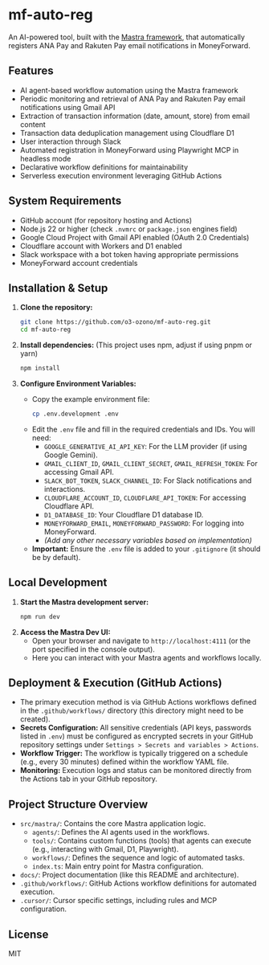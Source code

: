 # mf-auto-reg

An AI-powered tool, built with the [Mastra framework](https://mastra.ai/), that automatically registers ANA Pay and Rakuten Pay email notifications in MoneyForward.

## Features

- AI agent-based workflow automation using the Mastra framework
- Periodic monitoring and retrieval of ANA Pay and Rakuten Pay email notifications using Gmail API
- Extraction of transaction information (date, amount, store) from email content
- Transaction data deduplication management using Cloudflare D1
- User interaction through Slack
- Automated registration in MoneyForward using Playwright MCP in headless mode
- Declarative workflow definitions for maintainability
- Serverless execution environment leveraging GitHub Actions

## System Requirements

- GitHub account (for repository hosting and Actions)
- Node.js 22 or higher (check `.nvmrc` or `package.json` engines field)
- Google Cloud Project with Gmail API enabled (OAuth 2.0 Credentials)
- Cloudflare account with Workers and D1 enabled
- Slack workspace with a bot token having appropriate permissions
- MoneyForward account credentials

## Installation & Setup

1.  **Clone the repository:**
    ```bash
    git clone https://github.com/o3-ozono/mf-auto-reg.git
    cd mf-auto-reg
    ```

2.  **Install dependencies:** (This project uses npm, adjust if using pnpm or yarn)
    ```bash
    npm install
    ```

3.  **Configure Environment Variables:**
    *   Copy the example environment file:
        ```bash
        cp .env.development .env
        ```
    *   Edit the `.env` file and fill in the required credentials and IDs. You will need:
        *   `GOOGLE_GENERATIVE_AI_API_KEY`: For the LLM provider (if using Google Gemini).
        *   `GMAIL_CLIENT_ID`, `GMAIL_CLIENT_SECRET`, `GMAIL_REFRESH_TOKEN`: For accessing Gmail API.
        *   `SLACK_BOT_TOKEN`, `SLACK_CHANNEL_ID`: For Slack notifications and interactions.
        *   `CLOUDFLARE_ACCOUNT_ID`, `CLOUDFLARE_API_TOKEN`: For accessing Cloudflare API.
        *   `D1_DATABASE_ID`: Your Cloudflare D1 database ID.
        *   `MONEYFORWARD_EMAIL`, `MONEYFORWARD_PASSWORD`: For logging into MoneyForward.
        *   *(Add any other necessary variables based on implementation)*
    *   **Important:** Ensure the `.env` file is added to your `.gitignore` (it should be by default).

## Local Development

1.  **Start the Mastra development server:**
    ```bash
    npm run dev
    ```
2.  **Access the Mastra Dev UI:**
    *   Open your browser and navigate to `http://localhost:4111` (or the port specified in the console output).
    *   Here you can interact with your Mastra agents and workflows locally.

## Deployment & Execution (GitHub Actions)

- The primary execution method is via GitHub Actions workflows defined in the `.github/workflows/` directory (this directory might need to be created).
- **Secrets Configuration:** All sensitive credentials (API keys, passwords listed in `.env`) must be configured as encrypted secrets in your GitHub repository settings under `Settings > Secrets and variables > Actions`.
- **Workflow Trigger:** The workflow is typically triggered on a schedule (e.g., every 30 minutes) defined within the workflow YAML file.
- **Monitoring:** Execution logs and status can be monitored directly from the Actions tab in your GitHub repository.

## Project Structure Overview

- `src/mastra/`: Contains the core Mastra application logic.
  - `agents/`: Defines the AI agents used in the workflows.
  - `tools/`: Contains custom functions (tools) that agents can execute (e.g., interacting with Gmail, D1, Playwright).
  - `workflows/`: Defines the sequence and logic of automated tasks.
  - `index.ts`: Main entry point for Mastra configuration.
- `docs/`: Project documentation (like this README and architecture).
- `.github/workflows/`: GitHub Actions workflow definitions for automated execution.
- `.cursor/`: Cursor specific settings, including rules and MCP configuration.

## License

MIT 
